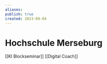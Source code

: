 ```yaml
---
aliases: 
publish: true
created: 2023-09-04
---
```

# Hochschule Merseburg

[[KI Blockseminar]]
[[Digital Coach]]
